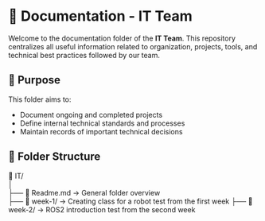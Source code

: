 # 📁 Documentation - IT Team

Welcome to the documentation folder of the **IT Team**. This repository centralizes all useful information related to organization, projects, tools, and technical best practices followed by our team.

## 📌 Purpose

This folder aims to:  
- Document ongoing and completed projects  
- Define internal technical standards and processes  
- Maintain records of important technical decisions  

## 📁 Folder Structure

📂 IT/  
│  
├── 📄 Readme.md → General folder overview  
├── 📁 week-1/ → Creating class for a robot test from the first week
├── 📁 week-2/ → ROS2 introduction test from the second week